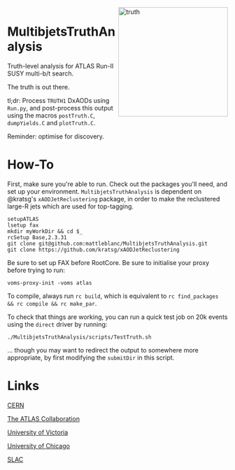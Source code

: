 
<img src="http://i.imgur.com/cQ90uWb.jpg" width="250" align="right" alt="truth" />

# MultibjetsTruthAnalysis

Truth-level analysis for ATLAS Run-II SUSY multi-b/t search.

The truth is out there.

tl;dr: Process `TRUTH1` DxAODs using `Run.py`, and post-process this output using the macros `postTruth.C`, `dumpYields.C` and `plotTruth.C`.

Reminder: optimise for discovery.

# How-To

First, make sure you're able to run. Check out the packages you'll need, and set up your environment. `MultibjetsTruthAnalysis` is dependent on @kratsg's `xAODJetReclustering` package, in order to make the reclustered large-R jets which are used for top-tagging.

```
setupATLAS
lsetup fax
mkdir myWorkDir && cd $_
rcSetup Base,2.3.31
git clone git@github.com:mattleblanc/MultibjetsTruthAnalysis.git
git clone https://github.com/kratsg/xAODJetReclustering
```

Be sure to set up FAX before RootCore. Be sure to initialise your proxy before trying to run: 

```
voms-proxy-init -voms atlas
```

To compile, always run `rc build`, which is equivalent to `rc find_packages && rc compile && rc make_par`.

To check that things are working, you can run a quick test job on 20k events using the `direct` driver by running:

```
./MultibjetsTruthAnalysis/scripts/TestTruth.sh
```

... though you may want to redirect the output to somewhere more appropriate, by first modifying the `submitDir` in this script.

# Links

[CERN](http://home.cern)

[The ATLAS Collaboration](http://atlas.ch/)

[University of Victoria](https://www.uvic.ca/science/physics/)

[University of Chicago](http://physics.uchicago.edu/)

[SLAC](https://www6.slac.stanford.edu/)
